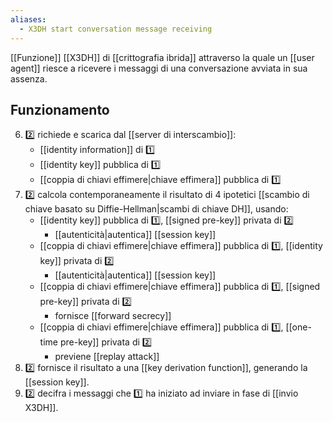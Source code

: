 ```yaml
---
aliases:
  - X3DH start conversation message receiving
---
```


[[Funzione]] [[X3DH]] di [[crittografia ibrida]] attraverso la quale un [[user agent]] riesce a ricevere i messaggi di una conversazione avviata in sua assenza.

## Funzionamento

6. 2️⃣ richiede e scarica dal [[server di interscambio]]:
	- [[identity information]] di 1️⃣
	- [[identity key]] pubblica di 1️⃣
	- [[coppia di chiavi effimere|chiave effimera]] pubblica di 1️⃣
7. 2️⃣ calcola contemporaneamente il risultato di 4 ipotetici [[scambio di chiave basato su Diffie-Hellman|scambi di chiave DH]], usando:
	- [[identity key]] pubblica di 1️⃣, [[signed pre-key]] privata di 2️⃣
		- [[autenticità|autentica]] [[session key]]
	- [[coppia di chiavi effimere|chiave effimera]] pubblica di 1️⃣,  [[identity key]] privata di 2️⃣
		- [[autenticità|autentica]] [[session key]]
	- [[coppia di chiavi effimere|chiave effimera]] pubblica di 1️⃣,  [[signed pre-key]] privata di 2️⃣
		- fornisce [[forward secrecy]]
	- [[coppia di chiavi effimere|chiave effimera]] pubblica di 1️⃣,  [[one-time pre-key]] privata di 2️⃣
		- previene [[replay attack]]
8. 2️⃣ fornisce il risultato a una [[key derivation function]], generando la [[session key]].
9. 2️⃣ decifra i messaggi che 1️⃣ ha iniziato ad inviare in fase di [[invio X3DH]].
